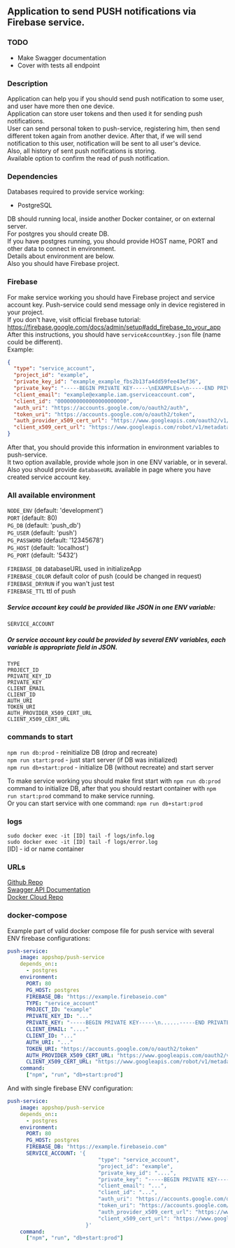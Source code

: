 ## Application to send PUSH notifications via Firebase service.
### TODO
- Make Swagger documentation
- Cover with tests all endpoint

### Description
Application can help you if you should send push notification to some user, and user have more then one device.  
Application can store user tokens and then used it for sending push notifications.  
User can send personal token to push-service, registering him, then send different token again from another device. After that, if we will send notification to this user, notification will be sent to all user's device.   
Also, all history of sent push notifications is storing.  
Available option to confirm the read of push notification.  

### Dependencies
Databases required to provide service working:

- PostgreSQL 

DB should running local, inside another Docker container, or on external server.  
For postgres you should create DB.  
If you have postgres running, you should provide HOST name, PORT and other data to connect in environment.  
Details about environment are below.  
Also you should have Firebase project.  

### Firebase
For make service working you should have Firebase project and service account key. Push-service could send message only in device registered in your project.  
If you don't have, visit official firebase tutorial:  
https://firebase.google.com/docs/admin/setup#add_firebase_to_your_app   
After this instructions, you should have ``` serviceAccountKey.json ``` file (name could be different).  
Example:
```json
{
  "type": "service_account",
  "project_id": "example",
  "private_key_id": "example_example_fbs2b13fa4dd59fee43ef36",
  "private_key": "-----BEGIN PRIVATE KEY-----\nEXAMPLEs=\n-----END PRIVATE KEY-----\n",
  "client_email": "example@example.iam.gserviceaccount.com",
  "client_id": "0000000000000000000000",
  "auth_uri": "https://accounts.google.com/o/oauth2/auth",
  "token_uri": "https://accounts.google.com/o/oauth2/token",
  "auth_provider_x509_cert_url": "https://www.googleapis.com/oauth2/v1/certs",
  "client_x509_cert_url": "https://www.googleapis.com/robot/v1/metadata/x509/example.com"
}
```
After that, you should provide this information in environment variables to push-service.   
It two option available, provide whole json in one ENV variable, or in several.  
Also you should provide ``` databaseURL ``` available in page where you have created service account key.  
### All available environment
``` NODE_ENV ``` (default: 'development')  
``` PORT ``` (default: 80)   
``` PG_DB ``` (default: 'push_db')  
``` PG_USER ``` (default: 'push')  
``` PG_PASSWORD ``` (default: '12345678')  
``` PG_HOST ``` (default: 'localhost')  
``` PG_PORT ``` (default: '5432')  

``` FIREBASE_DB ``` databaseURL used in initializeApp   
``` FIREBASE_COLOR ``` default color of push (could be changed in request)  
``` FIREBASE_DRYRUN ``` if you wan't just test  
``` FIREBASE_TTL ``` ttl of push  

##### Service account key could be provided like JSON in one ENV variable:  
``` SERVICE_ACCOUNT ``` 

##### Or service account key could be provided by several ENV variables, each variable is appropriate field in JSON.  
``` TYPE ```  
``` PROJECT_ID ```  
``` PRIVATE_KEY_ID ```  
``` PRIVATE_KEY ```  
``` CLIENT_EMAIL ```  
``` CLIENT_ID ```  
``` AUTH_URI ```  
``` TOKEN_URI ```  
``` AUTH_PROVIDER_X509_CERT_URL ```  
``` CLIENT_X509_CERT_URL ```  


### commands to start
``` npm run db:prod ``` - reinitialize DB (drop and recreate)   
``` npm run start:prod ``` - just start server (if DB was initialized)  
``` npm run db+start:prod ``` - initialize DB (without recreate) and start server  

To make service working you should make first start with ``` npm run db:prod ``` command to initialize DB, after that you should restart container with ```npm run start:prod``` command to make service running.  
Or you can start service with one command: ``` npm run db+start:prod ```

### logs
``` sudo docker exec -it [ID] tail -f logs/info.log ```   
``` sudo docker exec -it [ID] tail -f logs/error.log ```    
[ID] - id or name container

### URLs
[Github Repo](https://github.com/AppDevelopmentShop/push-service/)  
[Swagger API Documentation](https://app.swaggerhub.com/apis/vaiol/push-service/)  
[Docker Cloud Repo](https://hub.docker.com/r/appshop/push-service/)  

### docker-compose
Example part of valid docker compose file for push service with several ENV firebase configurations:

```yml
push-service:
    image: appshop/push-service
    depends_on::
      - postgres
    environment:
      PORT: 80
      PG_HOST: postgres
      FIREBASE_DB: "https://example.firebaseio.com"
      TYPE: "service_account"
      PROJECT_ID: "example"
      PRIVATE_KEY_ID: "..."
      PRIVATE_KEY: "-----BEGIN PRIVATE KEY-----\n......-----END PRIVATE KEY-----\n"
      CLIENT_EMAIL: "...."
      CLIENT_ID: "..."
      AUTH_URI: "..."
      TOKEN_URI: "https://accounts.google.com/o/oauth2/token"
      AUTH_PROVIDER_X509_CERT_URL: "https://www.googleapis.com/oauth2/v1/certs"
      CLIENT_X509_CERT_URL: "https://www.googleapis.com/robot/v1/metadata/x509/firebase-adminsdk.com"
    command:
      ["npm", "run", "db+start:prod"]

```

And with single firebase ENV configuration:  

```yml
push-service:
    image: appshop/push-service
    depends_on::
      - postgres
    environment:
      PORT: 80
      PG_HOST: postgres
      FIREBASE_DB: "https://example.firebaseio.com"
      SERVICE_ACCOUNT: '{
                             "type": "service_account",
                             "project_id": "example",
                             "private_key_id": "....",
                             "private_key": "-----BEGIN PRIVATE KEY-----\n....\n-----END PRIVATE KEY-----\n",
                             "client_email": "...",
                             "client_id": "...",
                             "auth_uri": "https://accounts.google.com/o/oauth2/auth",
                             "token_uri": "https://accounts.google.com/o/oauth2/token",
                             "auth_provider_x509_cert_url": "https://www.googleapis.com/oauth2/v1/certs",
                             "client_x509_cert_url": "https://www.googleapis.com/robot/v1/metadata/x509/firebase-adminsdk.iam.gserviceaccount.com"
                         }'
    command:
      ["npm", "run", "db+start:prod"]

```
